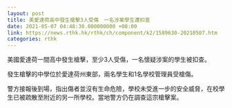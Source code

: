 ```yaml
---
layout: post
title: 美愛達荷高中發生槍擊3人受傷　一名涉案學生遭扣查
date: 2021-05-07 04:48:30.000000000 +08:00
link: https://news.rthk.hk/rthk/ch/component/k2/1589630-20210507.htm
categories: rthk
---
```


美國愛達荷一間高中發生槍擊，至少3人受傷，一名懷疑涉案的學生被扣查。

發生槍擊的中學位於愛達荷州東部，兩名學生和1名學校管理員受槍傷。

警方接報後到場，指出傷者並沒有生命危險，學校未受進一步的安全威脅，在校學生已被疏散至附近的另一所學校。當地警方仍在調查這宗槍擊案。
